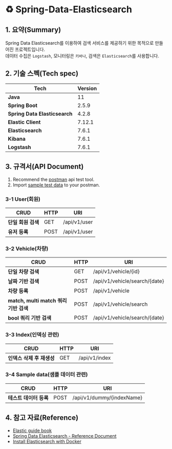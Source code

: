 # ♻ Spring-Data-Elasticsearch

## 1. 요약(Summary)

Spring Data Elasticsearch를 이용하여 검색 서비스를 제공하기 위한 목적으로 만들어진 프로젝트입니다.  
데이터 수집은 `Logstash`, 모니터링은 `키바나`, 검색은 `Elasticsearch`를 사용합니다.  

## 2. 기술 스펙(Tech spec)

| Tech                         | Version |
|------------------------------|---------|
| **Java**                     | 11      |
| **Spring Boot**              | 2.5.9   |
| **Spring Data Elasticsearch** | 4.2.8   |
| **Elastic Client**           | 7.12.1  |
| **Elasticsearch**            | 7.6.1   |
| **Kibana**                   | 7.6.1   |
| **Logstash**                 | 7.6.1   |

## 3. 규격서(API Document)

1. Recommend the [postman](https://www.postman.com/) api test tool.  
2. Import [sample test data](./doc/postman/spring_data_elasitcsearch.postman_collection.json) to your postman.

### 3-1 User(회원)

| CRUD             |HTTP| URI                            |
|------------------|---|--------------------------------|
| **단일 회원 검색**     |GET| /api/v1/user                   | 
| **유저 등록**        |POST| /api/v1/user                   |

### 3-2 Vehicle(차량)

| CRUD                            |HTTP| URI                          |
|---------------------------------|---|------------------------------|
| **단일 차량 검색**                    |GET| /api/v1/vehicle/{id}         |
| **날짜 기반 검색**                    |POST| /api/v1/vehicle/search/{date} |
| **차량 등록**                       |POST| /api/v1/vehicle |
| **match, multi match 쿼리 기반 검색** |POST| /api/v1/vehicle/search |
| **bool 쿼리 기반 검색**               |POST| /api/v1/vehicle/search/{date} |

### 3-3 Index(인덱싱 관련)

| CRUD            |HTTP| URI               |
|-----------------|---|-------------------|
| **인덱스 삭제 후 재생성** |GET| /api/v1/index     |

### 3-4 Sample data(샘플 데이터 관련)

| CRUD            |HTTP| URI               |
|-----------------|---|-------------------|
| **테스트 데이터 등록**  |POST| /api/v1/dummy/{indexName} |

## 4. 참고 자료(Reference)

- [Elastic guide book](https://esbook.kimjmin.net/)
- [Spring Data Elasticsearch - Reference Document](https://docs.spring.io/spring-data/elasticsearch/docs/current/reference/html/#preface.versions)
- [Install Elasticsearch with Docker](https://www.elastic.co/guide/en/elasticsearch/reference/current/docker.html)